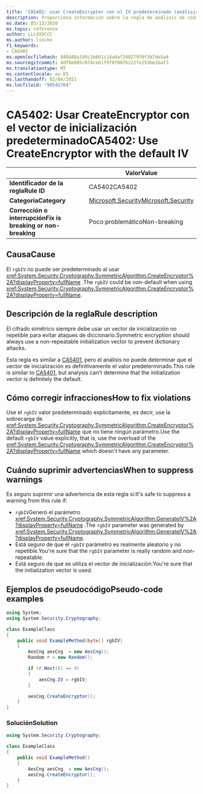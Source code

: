 ```yaml
---
title: 'CA5402: usar CreateEncryptor con el IV predeterminado (análisis de código)'
description: Proporciona información sobre la regla de análisis de código CA5402, incluidas las causas, cómo corregir las infracciones y cuándo suprimirlas.
ms.date: 05/13/2020
ms.topic: reference
author: LLLXXXCCC
ms.author: linche
f1_keywords:
- CA5402
ms.openlocfilehash: 848d40a199c2e661c14a4af340279f0f3b7de5a4
ms.sourcegitcommit: 4df8e005c074ceb1f978f007b222fe253be2baf3
ms.translationtype: MT
ms.contentlocale: es-ES
ms.lasthandoff: 02/04/2021
ms.locfileid: "99541764"
---
```

# <a name="ca5402-use-createencryptor-with-the-default-iv"></a><span data-ttu-id="06866-103">CA5402: Usar CreateEncryptor con el vector de inicialización predeterminado</span><span class="sxs-lookup"><span data-stu-id="06866-103">CA5402: Use CreateEncryptor with the default IV</span></span>

| | <span data-ttu-id="06866-104">Valor</span><span class="sxs-lookup"><span data-stu-id="06866-104">Value</span></span> |
|-|-|
| <span data-ttu-id="06866-105">**Identificador de la regla**</span><span class="sxs-lookup"><span data-stu-id="06866-105">**Rule ID**</span></span> |<span data-ttu-id="06866-106">CA5402</span><span class="sxs-lookup"><span data-stu-id="06866-106">CA5402</span></span>|
| <span data-ttu-id="06866-107">**Categoría**</span><span class="sxs-lookup"><span data-stu-id="06866-107">**Category**</span></span> |[<span data-ttu-id="06866-108">Microsoft.Security</span><span class="sxs-lookup"><span data-stu-id="06866-108">Microsoft.Security</span></span>](security-warnings.md)|
| <span data-ttu-id="06866-109">**Corrección o interrupción**</span><span class="sxs-lookup"><span data-stu-id="06866-109">**Fix is breaking or non-breaking**</span></span> |<span data-ttu-id="06866-110">Poco problemático</span><span class="sxs-lookup"><span data-stu-id="06866-110">Non-breaking</span></span>|

## <a name="cause"></a><span data-ttu-id="06866-111">Causa</span><span class="sxs-lookup"><span data-stu-id="06866-111">Cause</span></span>

<span data-ttu-id="06866-112">El `rgbIV` no puede ser predeterminado al usar <xref:System.Security.Cryptography.SymmetricAlgorithm.CreateEncryptor%2A?displayProperty=fullName> .</span><span class="sxs-lookup"><span data-stu-id="06866-112">The `rgbIV` could be non-default when using <xref:System.Security.Cryptography.SymmetricAlgorithm.CreateEncryptor%2A?displayProperty=fullName>.</span></span>

## <a name="rule-description"></a><span data-ttu-id="06866-113">Descripción de la regla</span><span class="sxs-lookup"><span data-stu-id="06866-113">Rule description</span></span>

<span data-ttu-id="06866-114">El cifrado simétrico siempre debe usar un vector de inicialización no repetible para evitar ataques de diccionario.</span><span class="sxs-lookup"><span data-stu-id="06866-114">Symmetric encryption should always use a non-repeatable initialization vector to prevent dictionary attacks.</span></span>

<span data-ttu-id="06866-115">Esta regla es similar a [CA5401](ca5401.md), pero el análisis no puede determinar que el vector de inicialización es definitivamente el valor predeterminado.</span><span class="sxs-lookup"><span data-stu-id="06866-115">This rule is similar to [CA5401](ca5401.md), but analysis can't determine that the initialization vector is definitely the default.</span></span>

## <a name="how-to-fix-violations"></a><span data-ttu-id="06866-116">Cómo corregir infracciones</span><span class="sxs-lookup"><span data-stu-id="06866-116">How to fix violations</span></span>

<span data-ttu-id="06866-117">Use el `rgbIV` valor predeterminado explícitamente, es decir, use la sobrecarga de <xref:System.Security.Cryptography.SymmetricAlgorithm.CreateEncryptor%2A?displayProperty=fullName> que no tiene ningún parámetro.</span><span class="sxs-lookup"><span data-stu-id="06866-117">Use the default `rgbIV` value explicitly, that is, use the overload of the <xref:System.Security.Cryptography.SymmetricAlgorithm.CreateEncryptor%2A?displayProperty=fullName> which doesn't have any parameter.</span></span>

## <a name="when-to-suppress-warnings"></a><span data-ttu-id="06866-118">Cuándo suprimir advertencias</span><span class="sxs-lookup"><span data-stu-id="06866-118">When to suppress warnings</span></span>

<span data-ttu-id="06866-119">Es seguro suprimir una advertencia de esta regla si:</span><span class="sxs-lookup"><span data-stu-id="06866-119">It's safe to suppress a warning from this rule if:</span></span>

- <span data-ttu-id="06866-120">`rgbIV`Generó el parámetro <xref:System.Security.Cryptography.SymmetricAlgorithm.GenerateIV%2A?displayProperty=fullName> .</span><span class="sxs-lookup"><span data-stu-id="06866-120">The `rgbIV` parameter was generated by <xref:System.Security.Cryptography.SymmetricAlgorithm.GenerateIV%2A?displayProperty=fullName>.</span></span>
- <span data-ttu-id="06866-121">Está seguro de que el `rgbIV` parámetro es realmente aleatorio y no repetible.</span><span class="sxs-lookup"><span data-stu-id="06866-121">You're sure that the `rgbIV` parameter is really random and non-repeatable.</span></span>
- <span data-ttu-id="06866-122">Está seguro de que se utiliza el vector de inicialización.</span><span class="sxs-lookup"><span data-stu-id="06866-122">You're sure that the initialization vector is used.</span></span>

## <a name="pseudo-code-examples"></a><span data-ttu-id="06866-123">Ejemplos de pseudocódigo</span><span class="sxs-lookup"><span data-stu-id="06866-123">Pseudo-code examples</span></span>

```csharp
using System;
using System.Security.Cryptography;

class ExampleClass
{
    public void ExampleMethod(byte[] rgbIV)
    {
        AesCng aesCng  = new AesCng();
        Random r = new Random();

        if (r.Next(6) == 4)
        {
            aesCng.IV = rgbIV;
        }

        aesCng.CreateEncryptor();
    }
}
```

### <a name="solution"></a><span data-ttu-id="06866-124">Solución</span><span class="sxs-lookup"><span data-stu-id="06866-124">Solution</span></span>

```csharp
using System.Security.Cryptography;

class ExampleClass
{
    public void ExampleMethod()
    {
        AesCng aesCng  = new AesCng();
        aesCng.CreateEncryptor();
    }
}
```
